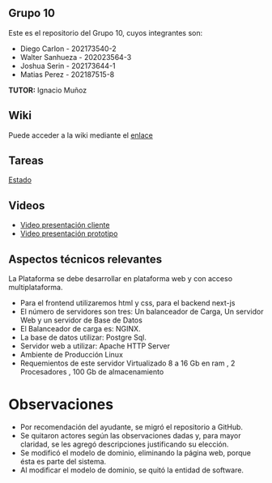 ## Grupo 10
Este es el repositorio del Grupo 10, cuyos integrantes son:

* Diego Carlon - 202173540-2
* Walter Sanhueza - 202023564-3
* Joshua Serin - 202173644-1
* Matias Perez - 202187515-8

**TUTOR:** Ignacio Muñoz


## Wiki
Puede acceder a la wiki mediante el [enlace](https://github.com/WalterSanhueza/GRUPO10-2024-PROYINF/wiki)

## Tareas
[Estado](https://github.com/WalterSanhueza/GRUPO10-2024-PROYINF/issues)

## Videos
* [Video presentación cliente](https://www.youtube.com/watch?v=abJau21SDIk)
* [Video presentación prototipo](https://www.youtube.com/watch?v=cVco3JbnVqo)


## Aspectos técnicos relevantes
La Plataforma se debe desarrollar en plataforma web y con acceso multiplataforma.

* Para el frontend utilizaremos html y css, para el backend next-js
* El número de servidores son tres: Un balanceador de Carga, Un servidor Web y un servidor de Base
de Datos
* El Balanceador de carga es: NGINX.
* La base de datos utilizar: Postgre Sql.
* Servidor web a utilizar: Apache HTTP Server
* Ambiente de Producción Linux
* Requemientos de este servidor Virtualizado 8 a 16 Gb en ram , 2 Procesadores , 100 Gb de
almacenamiento

# Observaciones
* Por recomendación del ayudante, se migró el repositorio a GitHub.
* Se quitaron actores según las observaciones dadas y, para mayor claridad, se les agregó descripciones justificando su elección.
* Se modificó el modelo de dominio, eliminando la página web, porque ésta es parte del sistema.
* Al modificar el modelo de dominio, se quitó la entidad de software.

